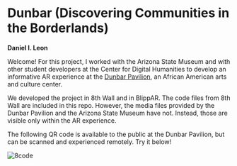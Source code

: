 # Dunbar (Discovering Communities in the Borderlands)

**Daniel I. Leon**

Welcome! For this project, I worked with the Arizona State Museum and with other student developers at the Center for Digital Humanities to develop an informative AR experience at the [Dunbar Pavilion](https://thedunbartucson.org/), an African American arts and culture center.

We developed the project in 8th Wall and in BlippAR. The code files from 8th Wall are included in this repo. However, the media files provided by the Dunbar Pavilion and the Arizona State Museum have not. Instead, those are visible only within the AR experience.

The following QR code is available to the public at the Dunbar Pavilion, but can be scanned and experienced remotely. Try it below!

![8code](https://user-images.githubusercontent.com/95253522/209899086-0a4679ec-d072-4094-9d43-1045661484c7.png)
